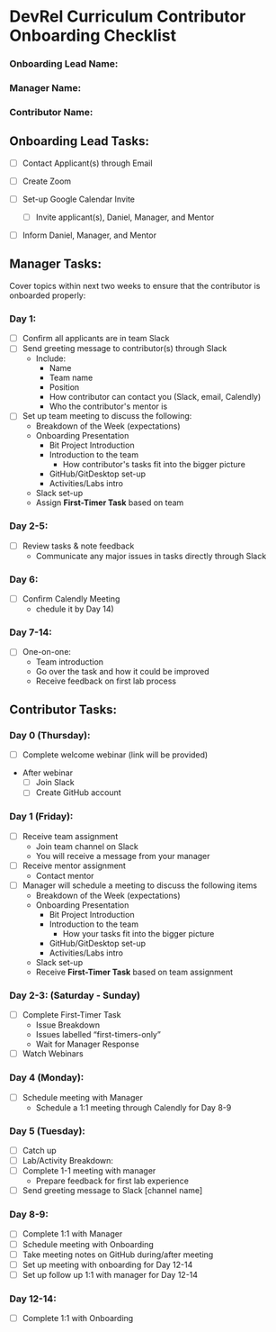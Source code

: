 # DevRel Curriculum Contributor Onboarding Checklist
### Onboarding Lead Name:
### Manager Name:  
### Contributor Name:  



## Onboarding Lead Tasks: 

- [ ] Contact Applicant(s) through Email
- [ ] Create Zoom
- [ ] Set-up Google Calendar Invite
  - [ ] Invite applicant(s), Daniel, Manager, and Mentor
- [ ] Inform Daniel, Manager, and Mentor


## Manager Tasks:

Cover topics within next two weeks to ensure that the contributor is onboarded properly: 

### Day 1:
- [ ] Confirm all applicants are in team Slack
- [ ] Send greeting message to contributor(s) through Slack
  * Include:
    * Name
    * Team name
    * Position
    * How contributor can contact you (Slack, email, Calendly)
    * Who the contributor's mentor is
- [ ] Set up team meeting to discuss the following:
  * Breakdown of the Week (expectations)
  * Onboarding Presentation
    * Bit Project Introduction
    * Introduction to the team
      * How contributor's tasks fit into the bigger picture
    * GitHub/GitDesktop set-up
    * Activities/Labs intro
  * Slack set-up
  * Assign **First-Timer Task** based on team

### Day 2-5:
- [ ] Review tasks & note feedback
  * Communicate any major issues in tasks directly through Slack

### Day 6:
- [ ] Confirm Calendly Meeting
  * chedule it by Day 14)

### Day 7-14:
- [ ] One-on-one:
  * Team introduction
  * Go over the task and how it could be improved
  * Receive feedback on first lab process



## Contributor Tasks:

### Day 0 (Thursday):
- [ ] Complete welcome webinar (link will be provided)
* After webinar
  - [ ] Join Slack
  - [ ] Create GitHub account

### Day 1 (Friday):
- [ ] Receive team assignment
  * Join team channel on Slack
  * You will receive a message from your manager
- [ ] Receive mentor assignment
  * Contact mentor
- [ ] Manager will schedule a meeting to discuss the following items
  * Breakdown of the Week (expectations)
  * Onboarding Presentation
    * Bit Project Introduction
    * Introduction to the team
      * How your tasks fit into the bigger picture
    * GitHub/GitDesktop set-up
    * Activities/Labs intro
  * Slack set-up
  * Receive **First-Timer Task** based on team assignment

### Day 2-3: (Saturday - Sunday)
- [ ] Complete First-Timer Task
   * Issue Breakdown
   * Issues labelled “first-timers-only”
   * Wait for Manager Response
- [ ] Watch Webinars

### Day 4 (Monday):
- [ ] Schedule meeting with Manager
  * Schedule a 1:1 meeting through Calendly for Day 8-9

### Day 5 (Tuesday):
- [ ] Catch up
- [ ] Lab/Activity Breakdown:
- [ ] Complete 1-1 meeting with manager
  * Prepare feedback for first lab experience
- [ ] Send greeting message to Slack [channel name]

### Day 8-9:
- [ ] Complete 1:1 with Manager
- [ ] Schedule meeting with Onboarding
- [ ] Take meeting notes on GitHub during/after meeting
- [ ] Set up meeting with onboarding for Day 12-14
- [ ] Set up follow up 1:1 with manager for Day 12-14

### Day 12-14:
- [ ] Complete 1:1 with Onboarding
